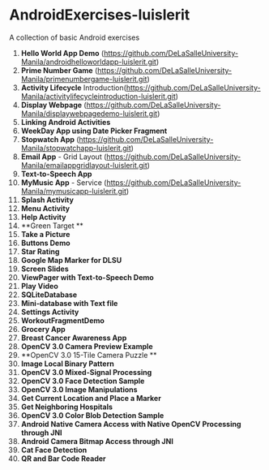 # AndroidExercises-luislerit

A collection of basic Android exercises

1. **Hello World App Demo** (https://github.com/DeLaSalleUniversity-Manila/androidhelloworldapp-luislerit.git)
2. **Prime Number Game** (https://github.com/DeLaSalleUniversity-Manila/primenumbergame-luislerit.git)
3. **Activity Lifecycle** Introduction(https://github.com/DeLaSalleUniversity-Manila/activitylifecycleintroduction-luislerit.git)
4. **Display Webpage** (https://github.com/DeLaSalleUniversity-Manila/displaywebpagedemo-luislerit.git)
5. **Linking Android Activities**
6. **WeekDay App using Date Picker Fragment**
7. **Stopwatch App** (https://github.com/DeLaSalleUniversity-Manila/stopwatchapp-luislerit.git)
8. **Email App** - Grid Layout (https://github.com/DeLaSalleUniversity-Manila/emailappgridlayout-luislerit.git)
9. **Text-to-Speech App**
10. **MyMusic App** - Service (https://github.com/DeLaSalleUniversity-Manila/mymusicapp-luislerit.git)
11. **Splash Activity**
12. **Menu Activity**
13. **Help Activity**
14. **Green Target **
15. **Take a Picture**
16. **Buttons Demo**
17. **Star Rating**
18. **Google Map Marker for DLSU**
19. **Screen Slides**
20. **ViewPager with Text-to-Speech Demo**
21. **Play Video**
22. **SQLiteDatabase**
23. **Mini-database with Text file** 
24. **Settings Activity**
25. **WorkoutFragmentDemo**
26. **Grocery App**
27. **Breast Cancer Awareness App**
28. **OpenCV 3.0 Camera Preview Example**
29. **OpenCV 3.0 15-Tile Camera Puzzle **
30. **Image Local Binary Pattern**
31. **OpenCV 3.0 Mixed-Signal Processing**
32. **OpenCV 3.0 Face Detection Sample**
33. **OpenCV 3.0 Image Manipulations**
34. **Get Current Location and Place a Marker**
35. **Get Neighboring Hospitals**
36. **OpenCV 3.0 Color Blob Detection Sample**
37. **Android Native Camera Access with Native OpenCV Processing through JNI**
38. **Android Camera Bitmap Access through JNI**
39. **Cat Face Detection**
40. **QR and Bar Code Reader**

